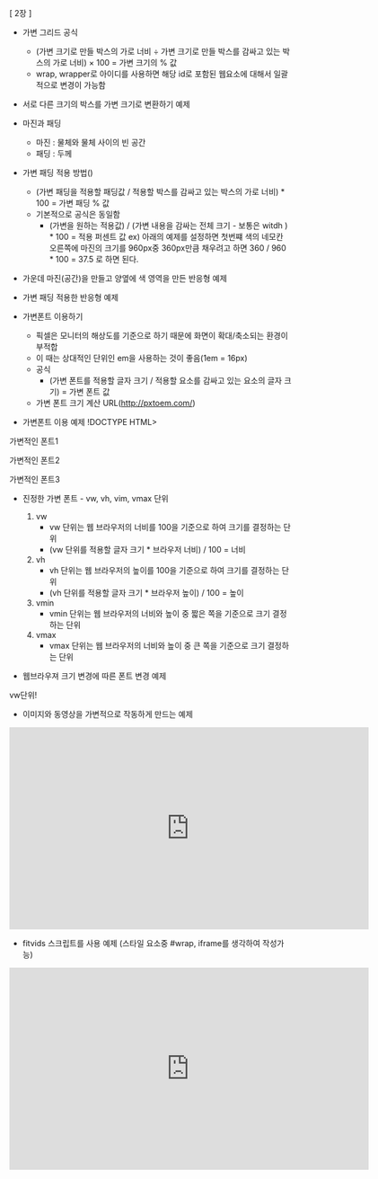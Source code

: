 [ 2장 ]

* 가변 그리드 공식
  - (가변 크기로 만들 박스의 가로 너비 ÷ 가변 크기로 만들 박스를 감싸고 있는 박스의 가로 너비) × 100 = 가변 크기의 % 값
  - wrap, wrapper로 아이디를 사용하면 해당 id로 포함된 웹요소에 대해서 일괄적으로 변경이 가능함

* 서로 다른 크기의 박스를 가변 크기로 변환하기 예제    
<DOCTYPE HTML>
<html lang="ko">
<head>
<meta charset="UTF-8">
<meta name="viewport" content="width=device-width, initial-scale=1, minimum-scale=1, maximum-scale=1, user-scalable=no">
<title>Document</title>
<style>
* {
  margin:0;
  padding:0;
}

#wrap {
  width: 90%;
  height: 500px;
  margin: 0 auto;
  border: 4px solid #000;
}

.container {
  width: 93.75%;
  height: 492px;
  margin: 0 auto;
  border: 4px solid #000;
}

.container div {
  display: inline-block;
  height: 100%;
}

.container div:first-child {
  width: 33.33%;
  background: #e75d5d;
}

.container div:first-child + div {
  width: 66.66%;
  background: #2dcc70;
}
</style>
</head>
<body>
  <div id="wrap">
    <div class="container">
      <div></div><div></div>
    </div>
  </div>
</body>
</html>

* 마진과 패딩
  - 마진 : 물체와 물체 사이의 빈 공간
  - 패딩 : 두께

* 가변 패딩 적용 방법()
  - (가변 패딩을 적용할 패딩값 / 적용할 박스를 감싸고 있는 박스의 가로 너비) * 100 = 가변 패딩 % 값
  - 기본적으로 공식은 동일함
    - (가변을 원하는 적용값) / (가변 내용을 감싸는 전체 크기 - 보통은 witdh ) * 100 = 적용 퍼센트 값 
    ex) 아래의 예제를 설정하면 첫번쨰 색의 네모칸 오른쪽에 마진의 크기를 960px중 360px만큼 채우려고 하면 360 / 960 * 100 = 37.5 로 하면 된다. 

* 가운데 마진(공간)을 만들고 양옆에 색 영역을 만든 반응형 예제
<!DOCTYPE HTML>
<html lang="ko">
<head>
<meta charset="UTF-8">
<meta name="viewport" content="width=device-width, initial-scale=1, minimum-scale=1, maximum-scale=1, user-scalable=no">
<title>Document</title>
<style>
* {
  margin:0; padding:0;
}

#wrap{
  width:90%;
  height:500px;
  margin:0 auto;
  border:4px solid #000;
}

#wrap div{
  display:inline-block;
  width:31.25%;
  height:100%;
}

#wrap div:first-child{
  margin-right:37.5%;
  background:#1f518b;
}

#wrap div:first-child + div{
  background:#f7e041;
}
</style>
</head>
<body>
  <div id="wrap">
    <div></div><div></div>
  </div>
</body>
</html>

* 가변 패딩 적용한 반응형 예제
<!DOCTYPE HTML>
<html lang="ko">
<head>
<meta charset="UTF-8">
<meta name="viewport" content="width=device-width, initial-scale=1, minimum-scale=1, maximum-scale=1, user-scalable=no">
<title>Document</title>
<style>
* {
  margin:0;
  padding:0;
}

#wrap {
width: 90%;
height: 500px;
margin: 0 auto;
border: 4px solid #000;
}

#wrap div {
width: 31.25%;  /* 가변박스 적용 : 300 / 960 * 100 = 31.25 */
display: inline-block;
}

/* 첫번째 박스 가변 패딩 적용 */
#wrap div:first-child {
/* 가변패딩 적용 : 50 / 960 * 100 = 5.2 */
/* 두 개로 표현할 때, 상하는 px로 좌우는 %로 표현 가능 */
padding: 50px 5.2%;
background: #f00;
}

/* 두번째 박스 가변 패딩 적용 */
/* + div 는 바로 다음 div를 말함 */
#wrap div:first-child + div {
/* 가변패딩 적용 : 130 / 960 * 100 = 13.5*/
padding: 130px 13.551%;
background: #0f0;
}
</style>
</head>
<body>
  <div id="wrap">
    <div></div><div></div>
  </div>
</body>
</html>

* 가변폰트 이용하기
  - 픽셀은 모니터의 해상도를 기준으로 하기 때문에 화면이 확대/축소되는 환경이 부적합
  - 이 때는 상대적인 단위인 em을 사용하는 것이 좋음(1em = 16px)
  - 공식
    - (가변 폰트를 적용할 글자 크기 / 적용할 요소를 감싸고 있는 요소의 글자 크기) = 가변 폰트 값
  - 가변 폰트 크기 계산 URL(http://pxtoem.com/)

* 가변폰트 이용 예제
  !DOCTYPE HTML>
<html lang="ko">
<head>
<meta charset="UTF-8">
<meta name="viewport" content="width=device-width, initial-scale=1, minimum-scale=1, maximum-scale=1, user-scalable=no">
<title>Document</title>
<style>
* {
  margin: 0;
  padding: 0;
  font-size: 100%;
}

#para {
font-size: 6em;
}

#para p{
/* 64 / 96 = 0.67*/
/* font-size: 4em; --> 이렇게 하면 안되는 이뉴는 #para에 감싸여 있기 때문 */
font-size:0.67em;
}

/* 아래와 같이 #para에 포함되지 않으면 4em으로 하면 '#para p' 와 같은 크기로 표현됨 */
#para2 {
font-size: 4em;
}

</style>
</head>
<body>
	<div id="para">
	가변적인 폰트1
		<p>가변적인 폰트2</p>
	</div>
  <div id="para2">가변적인 폰트3</div>
</body>
</html>

* 진정한 가변 폰트 - vw, vh, vim, vmax 단위
  1. vw
     - vw 단위는 웹 브라우저의 너비를 100을 기준으로 하여 크기를 결정하는 단위
     - (vw 단위를 적용할 글자 크기 * 브라우저 너비) / 100 = 너비
  2. vh
     - vh 단위는 웹 브라우저의 높이를 100을 기준으로 하여 크기를 결정하는 단위
     - (vh 단위를 적용할 글자 크기 * 브라우저 높이) / 100 = 높이
  3. vmin
     - vmin 단위는 웹 브라우저의 너비와 높이 중 짧은 쪽을 기준으로 크기 결정하는 단위
  4. vmax
     - vmax 단위는 웹 브라우저의 너비와 높이 중 큰 쪽을 기준으로 크기 결정하는 단위
 

* 웹브라우져 크기 변경에 따른 폰트 변경 예제
<!DOCTYPE HTML>
<html lang="ko">
<head>
<meta charset="UTF-8">
<meta name="viewport" content="width=device-width, initial-scale=1, minimum-scale=1, maximum-scale=1, user-scalable=no">
<title>Document</title>
<style>
* {
  margin: 0;
  padding: 0;
  font-size:100%;
}

p {
font-size: 5vw;
}
</style>
</head>
<body>
  <!-- 웹브라우져의 크기를 변경함에 따라 폰트의 크기가 변경됨 -->
  <!-- 이는 이전의 em단위로 글자의 크기를 세팅후, 웹브라우져의 크기를 변경하였을 경우는 폰트의 크기가 그대로임 -->
	<p>vw단위!</p>
</body>
</html>


* 이미지와 동영상을 가변적으로 작동하게 만드는 예제
<!DOCTYPE HTML>
<html lang="ko">
<head>
<meta charset="UTF-8">
<meta name="viewport" content="width=device-width, initial-scale=1, minimum-scale=1, maximum-scale=1, user-scalable=no">
<title></title>
<style>
* {
  margin: 0;
  padding: 0;
}

video, iframe {
width: 100%;
max-width: 100%;
}

/* 동영상을 가변적으로 만들기 위한 공식같은 느낌 */
#wrap {
position: relative;
padding-bottom: 56.25%;    /* 9 ÷ 16 */
/* 상/하 퍼센트 패딩은 부모 요소의 높이가 아닌 너빗값을 기준으로 함(스펙명시) */
height: 0;
overflow: hidden;
}

iframe {
position: absolute;
top: 0;
left: 0;
height: 100%;
}
</style>
</head>
<body>
    <div id="wrap">
        <iframe src="https://player.vimeo.com/video/192526798?byline=0&badge=0" width="640" height="360" frameborder="0" webkitallowfullscreen mozallowfullscreen allowfullscreen></iframe>
    </div>
</body>
</html>

* fitvids 스크립트를 사용 예제 (스타일 요소중 #wrap, iframe를 생각하여 작성가능)
<!DOCTYPE HTML>
<html lang="ko">
<head>
<meta charset="UTF-8">
<meta name="viewport" content="width=device-width, initial-scale=1, minimum-scale=1, maximum-scale=1, user-scalable=no">
<title></title>
<style>
* {
  margin: 0;
  padding: 0;
}

video, iframe {
width:100%;
max-width:100%;
}
</style>
</head>
<body>
  <div id="wrap">
    <iframe src="https://player.vimeo.com/video/203671501" width="640" height="360" frameborder="0" webkitallowfullscreen mozallowfullscreen allowfullscreen></iframe>
  </div>
  <script src="source/jquery.min.js"></script>
  <script src="source/jquery.fitvids.js"></script>
  <script>
    $("#wrap").fitVids();
  </script>
</body>
</html>
